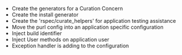 
* Create the generators for a Curation Concern
* Create the install generator
* Create the 'rspec/curate_helpers' for application testing assistance
* Move the purl config into an application specific configuration
* Inject build identifier
* Inject User methods on application user
* Exception handler is adding to the configuration